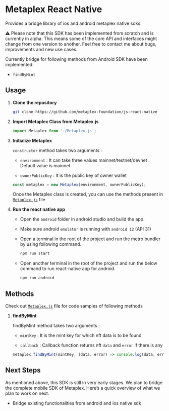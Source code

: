 # Metaplex React Native

Provides a bridge library of ios and android metaplex native sdks.

⚠️ Please note that this SDK has been implemented from scratch and is currently in alpha. This means some of the core API and interfaces might change from one version to another. Feel free to contact me about bugs, improvements and new use cases.

Currently bridge for following methods from Android SDK have been implemented:

   - `findByMint`

## Usage

1. **Clone the repository**

   ```sh
   git clone https://github.com/metaplex-foundation/js-react-native
   ```

2. **Import Metaplex Class from Metaplex.js**

   ```js
   import Metaplex from './Metaplex.js';
   ```

3. **Initialize Metaplex**

   `constructor` method takes two arguments :
      
   - `environment` : It can take three values mainnet/testnet/devnet . Default value is mainnet
   
   - `ownerPublicKey` : It is the public key of owner wallet
    ```js
    const metaplex = new Metaplex(environment, ownerPublicKey);
    ```

   Once the Metaplex class is created, you can use the methods present in [`Metaplex.js`](./Metaplex.js) file

4. **Run the react native app**

   - Open the `android` folder in android studio and build the app.

   - Make sure android `emulator` is running with `android 12` (API 31)

   - Open a terminal in the root of the project and run the metro bundler by using following command.
     ```sh
     npm run start
     ```
   - Open another terminal in the root of the project and run the below command to run react-native app for android.
     ```sh
     npm run android
     ```

## Methods

Check out [`Metaplex.js`](./Metaplex.js) file for code samples of following methods

1. **findByMint**

    findByMint method takes two arguments :
    - `mintKey` : It is the mint key for which nft data is to be found
   
    - `callback` : Callback function returns nft `data` and `error` if there is any

    ```js
    metaplex.findByMint(mintKey, (data, error) => console.log(data, error));
    ```

## Next Steps

As mentioned above, this SDK is still in very early stages. We plan to bridge the complete mobile SDK of Metaplex. Here’s a quick overview of what we plan to work on next.

- Bridge existing functionalities from android and ios native sdk

